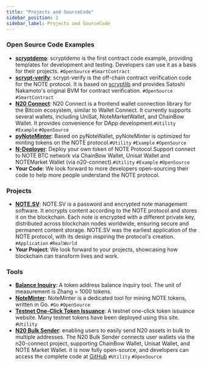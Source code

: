 ```yaml
---
title: "Projects and SourceCode"
sidebar_position: 2
sidebar_label: Projects and SourceCode
---
```


### Open Source Code Examples

- **[scryptdemo](https://github.com/NoteProtocol/scryptdemo)**: scryptdemo is the first contract code example, providing templates for development and testing. Developers can use it as a basis for their projects. `#OpenSource` `#SmartContract`
- **[scrypt-verify](https://github.com/NoteProtocol/scrypt-verify)**: scrypt-verify is the off-chain contract verification code for the NOTE protocol. It is based on [scryptlib](https://github.com/sCrypt-Inc/scryptlib) and provides Satoshi Nakamoto's original BVM for contract verification. `#OpenSource` `#SmartContract`
- **[N20 Connect](https://github.com/NoteScan/n20-connect)**: N20 Connect is a frontend wallet connection library for the Bitcoin ecosystem, similar to Wallet Connect. It currently supports several wallets, including UniSat, NoteMarketWallet, and ChainBow Wallet. It provides convenience for DApp development.`#Utility` `#Example` `#OpenSource`
- **[pyNoteMinter](https://github.com/NoteScan/pyNoteMinter)**: Based on pyNoteWallet, pyNoteMinter is optimized for minting tokens on the NOTE protocol.`#Utility` `#Example` `#OpenSource`
- **[N-Deployer](https://n-deployer-test.vercel.app/)**: Deploy your own token of NOTE Protocol.Support connect to NOTE BTC network via ChainBow Wallet, Unisat Wallet and NOTEMarket Wallet (via n20-connect).`#Utility` `#Example` `#OpenSource`
- **Your Code**: We look forward to more developers open-sourcing their code to help more people understand the NOTE protocol.

### Projects

- **[NOTE.SV](https://note.sv)**: NOTE.SV is a password and encrypted note management software. It encrypts content according to the NOTE protocol and stores it on the blockchain. Each note is encrypted with a different private key, distributed across blockchain nodes worldwide, ensuring secure and permanent content storage. NOTE.SV was the earliest application of the NOTE protocol, with its design inspiring the protocol's creation. `#Application` `#RealWorld`
- **Your Project**: We look forward to your projects, showcasing how blockchain can transform lives and work.

### Tools

- **[Balance Inquiry](https://note.78web3.xyz/)**: A token address balance inquiry tool. The unit of measurement is Zhang = 1000 tokens.
- **[NoteMinter](https://github.com/GoudanWoo/note-minter)**: NoteMinter is a dedicated tool for mining NOTE tokens, written in Go. `#Go` `#OpenSource`
- **[Testnet One-Click Token Issuance](https://note.btc.sv)**: A testnet one-click token issuance website. Many testnet tokens have been deployed using this site. `#Utility`
- **[N20 Bulk Sender](https://bulksender.notenation.io/)**: enabling users to easily send N20 assets in bulk to multiple addresses. The N20 Bulk Sender connects user wallets via the n20-connect project, supporting ChainBow Wallet, Unisat Wallet, and NOTE Market Wallet. it is now fully open-source, and developers can access the complete code at [GitHub](https://github.com/notenationio/N20BulkSender) `#Utility` `#OpenSource`

